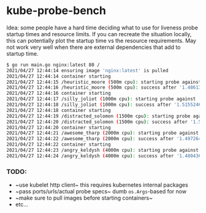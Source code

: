 # kube-probe-bench

Idea: some people have a hard time deciding what to use for liveness probe startup times and resource limits. If you can recreate the situation locally, this can potentially plot the startup time vs the resource requirements. May not work very well when there are external dependencies that add to startup time.

```bash
$ go run main.go nginx:latest 80 /
2021/04/27 12:44:14 ensuring image 'nginx:latest' is pulled
2021/04/27 12:44:14 container starting
2021/04/27 12:44:15 /heuristic_moore (500m cpu): starting probe against 'http://0.0.0.0:49244/'
2021/04/27 12:44:16 /heuristic_moore (500m cpu): success after '1.486137439s'
2021/04/27 12:44:16 container starting
2021/04/27 12:44:17 /silly_joliot (1000m cpu): starting probe against 'http://0.0.0.0:49245/'
2021/04/27 12:44:18 /silly_joliot (1000m cpu): success after '1.515524651s'
2021/04/27 12:44:18 container starting
2021/04/27 12:44:19 /distracted_solomon (1500m cpu): starting probe against 'http://0.0.0.0:49246/'
2021/04/27 12:44:20 /distracted_solomon (1500m cpu): success after '1.523629582s'
2021/04/27 12:44:20 container starting
2021/04/27 12:44:21 /awesome_tharp (2000m cpu): starting probe against 'http://0.0.0.0:49247/'
2021/04/27 12:44:22 /awesome_tharp (2000m cpu): success after '1.497264121s'
2021/04/27 12:44:22 container starting
2021/04/27 12:44:23 /angry_keldysh (4000m cpu): starting probe against 'http://0.0.0.0:49248/'
2021/04/27 12:44:24 /angry_keldysh (4000m cpu): success after '1.480436569s'
```

### TODO:
- ~use kubelet http client~ this requires kubernetes internal packages
- ~pass ports/urls/actual probe specs~ dumb `os.Args`-based for now
- ~make sure to pull images before starting containers~
- etc...

